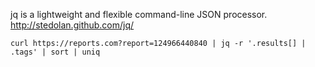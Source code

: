 jq is a lightweight and flexible command-line JSON processor.
http://stedolan.github.com/jq/


    curl https://reports.com?report=124966440840 | jq -r '.results[] | .tags' | sort | uniq
